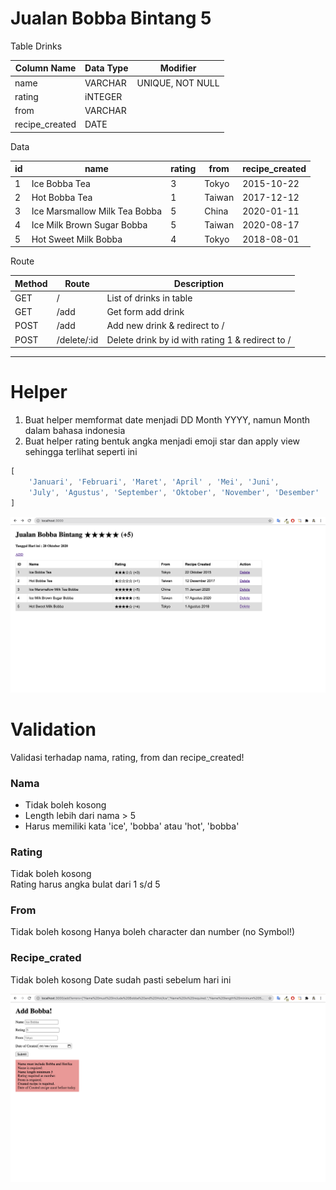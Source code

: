 # Jualan Bobba Bintang 5

Table Drinks

| Column Name     | Data Type | Modifier           |
|-----------------|-----------|--------------------|
| name            | VARCHAR   | UNIQUE, NOT NULL   |
| rating          | iNTEGER   |                    |
| from            | VARCHAR   |                    |
| recipe_created  | DATE      |                    |


Data

| id | name                          | rating | from   | recipe_created |
|----|-------------------------------|--------|--------|----------------|
| 1  | Ice Bobba Tea                 | 3      | Tokyo  | 2015-10-22     |
| 2  | Hot Bobba Tea                 | 1      | Taiwan | 2017-12-12     |
| 3  | Ice Marsmallow Milk Tea Bobba | 5      | China  | 2020-01-11     |
| 4  | Ice Milk Brown Sugar Bobba    | 5      | Taiwan | 2020-08-17     |
| 5  | Hot Sweet Milk Bobba          | 4      | Tokyo  | 2018-08-01     |


Route

| Method | Route       | Description                                       |
|--------|-------------|---------------------------------------------------|
| GET    | /           | List of drinks in table                           |
| GET    | /add        | Get form add drink                                |
| POST   | /add        | Add new drink & redirect to /                     |
| POST   | /delete/:id | Delete drink by id with rating 1 & redirect to /  |

---

# Helper 
1. Buat helper memformat date menjadi DD Month YYYY, namun Month dalam bahasa indonesia
2. Buat helper rating bentuk angka menjadi emoji star dan apply view sehingga terlihat seperti ini 
```js
[
    'Januari', 'Februari', 'Maret', 'April' , 'Mei', 'Juni', 
    'July', 'Agustus', 'September', 'Oktober', 'November', 'Desember'
]
```
![home](./home.png)


# Validation

Validasi terhadap nama, rating, from dan recipe_created! 

### Nama
- Tidak boleh kosong  
- Length lebih dari nama > 5 
- Harus memiliki kata 'ice', 'bobba' atau 'hot', 'bobba' 

### Rating
Tidak boleh kosong  
Rating harus angka bulat dari 1 s/d 5 

### From
Tidak boleh kosong 
Hanya boleh character dan number (no Symbol!)

### Recipe_crated
Tidak boleh kosong 
Date sudah pasti sebelum hari ini 

![errors](./errors.png)

